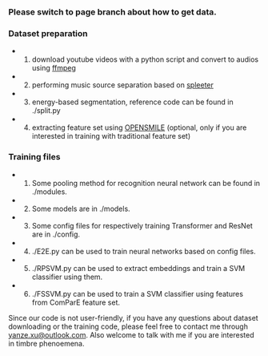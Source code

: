 ### Please switch to page branch about how to get data.

### Dataset preparation
* 1. download youtube videos with a python script and convert to audios using [ffmpeg](https://ffmpeg.org/)
* 2. performing music source separation based on [spleeter](https://github.com/deezer/spleeter)
* 3. energy-based segmentation, reference code can be found in ./split.py
* 4. extracting feature set using [OPENSMILE](https://audeering.github.io/opensmile/) (optional, only if you are interested in training with traditional feature set)

### Training files
* 1. Some pooling method for recognition neural network can be found in ./modules.
* 2. Some models are in ./models.
* 3. Some config files for respectively training Transformer and ResNet are in ./config. 
* 4. ./E2E.py can be used to train neural networks based on config files.
* 5. ./RPSVM.py can be used to extract embeddings and train a SVM classifier using them. 
* 6. ./FSSVM.py can be used to train a SVM classifier using features from ComParE feature set.

Since our code is not user-friendly, if you have any questions about dataset downloading or the training code, please feel free to contact me through yanze.xu@outlook.com. Also welcome to talk with me if you are interested in timbre phenoemena. 

